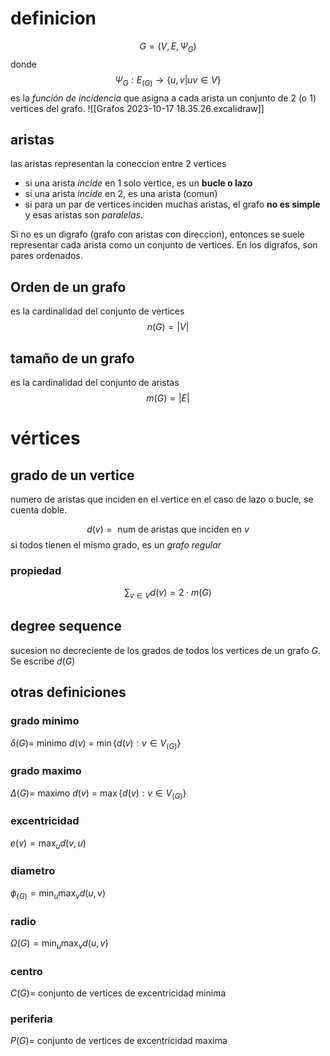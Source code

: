 # definicion
$$
G=(V,E, \Psi_G)
$$
donde
$$
\Psi_G: E_{(G)}\to \{ u,v | uv \in V \}
$$
es la *función de incidencia* que asigna a cada arista un conjunto de 2 (o 1) vertices del grafo.
![[Grafos 2023-10-17 18.35.26.excalidraw]]
## aristas
las aristas representan la coneccion entre 2 vertices
* si una arista *incide* en 1 solo vertice, es un **bucle o lazo**
* si una arista *incide* en 2, es una arista (comun)
* si para un par de vertices inciden muchas aristas, el grafo **no es simple** y esas aristas son *paralelas*.

Si no es un digrafo (grafo con aristas con direccion), entonces se suele representar cada arista como un conjunto de vertices. En los digrafos, son pares ordenados.

## Orden de un grafo
es la cardinalidad del conjunto de vertices
$$
n(G) = |V|
$$
## tamaño de un grafo
es la cardinalidad del conjunto de aristas
$$
m(G) = |E|
$$
# vértices
## grado de un vertice
numero de aristas que inciden en el vertice
en el caso de lazo o bucle, se cuenta doble.

$$
d(v) = \mbox{ num de aristas que inciden en } v
$$
si todos tienen el mismo grado, es un *grafo regular*


### propiedad
$$
\sum_{v \in V} d(v) = 2\cdot  m(G)
$$
## degree sequence
sucesion no decreciente de los grados de todos los vertices de un grafo $G$.  
Se escribe $d(G)$

## otras definiciones

### grado minimo
$\delta(G) =$ minimo $d(v)$ = $\min\{ d(v) : v\in V_{(G)} \}$
### grado maximo
$\Delta(G) =$ maximo $d(v)$ = $\max\{ d(v):v\in V_{(G)} \}$
### excentricidad
$e(v) = \max_u d(v,u)$
### diametro
$\phi_{(G)} = \min_u \max_v d(u,v)$
### radio
$\Omega(G)= \min_u \max_v d(u,v)$ 
### centro
$C(G) =$ conjunto de vertices de excentricidad minima
### periferia
$P(G)=$ conjunto de vertices de excentricidad maxima



